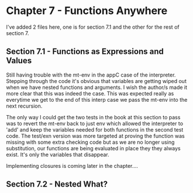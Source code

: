 # Chapter 7 - Functions Anywhere

I've added 2 files here, one is for section 7.1 and the other for the rest of section 7.

## Section 7.1 - Functions as Expressions and Values

Still having trouble with the mt-env in the appC case of the interpreter.
Stepping through the code it's obvious that variables are getting wiped out when we have nested functions and arguments.
I wish the author/s made it more clear that this was indeed the case.
This was expected really as everytime we get to the end of this interp case we pass the mt-env into the next recursion.

The only way I could get the two tests in the book at this section to pass was to revert the mt-env back to just env which allowed the interpreter to 'add' and keep the variables needed for both functions in the second test code.
The test/exn version was more targeted at proving the function was missing with some extra checking code but as we are no longer using substitution, our functions are being evaluated in place they they always exist.
It's only the variables that disappear.

Implementing closures is coming later in the chapter....

## Section 7.2 - Nested What?